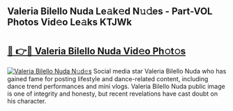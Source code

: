 ## Valeria Bilello Nuda Le𝚊k𝚎d N𝚞𝚍es - Part-VOL Photos Vid𝚎o Le𝚊ks KTJWk

# <h2><a href="http://fbfex1.evod.top/?m=Valeria+Bilello+Nuda">🔗 👉🔴 Valeria Bilello Nuda Vid𝚎o Ph𝚘t𝚘s</a></h2>

[![Valeria Bilello Nuda N𝚞d𝚎s](https://i.imgur.com/8V9OHl7.gif)](http://fbfex1.evod.top/?m=Valeria+Bilello+Nuda)
Social media star Valeria Bilello Nuda who has gained fame for posting lifestyle and dance-related content, including dance trend performances and mini vlogs. Valeria Bilello Nuda public image is one of integrity and honesty, but recent revelations have cast doubt on his character. 
